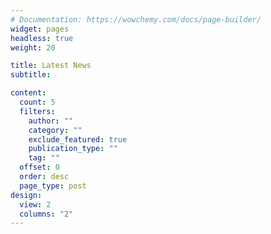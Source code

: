 ```yaml
---
# Documentation: https://wowchemy.com/docs/page-builder/
widget: pages
headless: true
weight: 20

title: Latest News
subtitle:

content:
  count: 5
  filters:
    author: ""
    category: ""
    exclude_featured: true
    publication_type: ""
    tag: ""
  offset: 0
  order: desc
  page_type: post
design:
  view: 2
  columns: "2"
---
```

